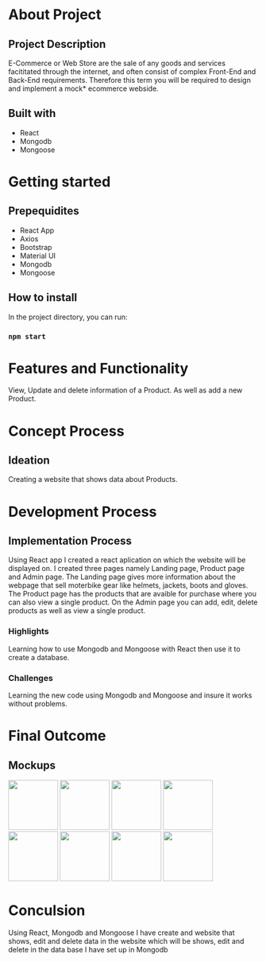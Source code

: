 # About Project
## Project Description
E-Commerce or Web Store are the sale of any goods and services facititated through the internet, and often consist of complex Front-End and Back-End requirements. Therefore this term you will be required to design and implement a mock* ecommerce webside.

## Built with
* React
* Mongodb
* Mongoose

# Getting started
## Prepequidites
* React App
* Axios 
* Bootstrap
* Material UI 
* Mongodb
* Mongoose
  
## How to install
In the project directory, you can run:
### `npm start`

# Features and Functionality
View, Update and delete information of a Product. As well as add a new Product. 

# Concept Process
## Ideation
Creating a website that shows data about Products.

# Development Process
## Implementation Process
Using React app I created a react aplication on which the website will be displayed on. I created three pages namely Landing page, Product page and Admin page. The Landing page gives more information about the webpage that sell moterbike gear like helmets, jackets, boots and gloves. The Product page has the products that are avaible for purchase where you can also view a single product. On the Admin page you can add, edit, delete products as well as view a single product.

### Highlights
Learning how to use Mongodb and Mongoose with React then use it to create a database.

### Challenges
Learning the new code using Mongodb and Mongoose and insure it works without problems.

# Final Outcome
## Mockups
<!-- Images-->
<img src="images/1" width="100">
<img src="images/1" width="100">
<img src="images/1" width="100">
<img src="images/1" width="100">
<img src="images/1" width="100">
<img src="images/1" width="100">
<img src="images/1" width="100">
<img src="images/1" width="100">

<!-- Demo video is in the folder named demo_video-->

# Conculsion
Using React, Mongodb and Mongoose I have create and website that shows, edit and delete data in the website which will be shows, edit and delete in the data base I have set up in Mongodb 
